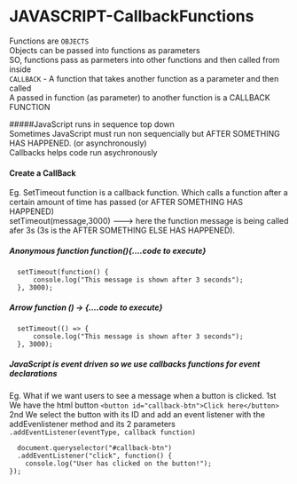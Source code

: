 # JAVASCRIPT-CallbackFunctions


Functions are `OBJECTS` <br>
Objects can be passed into functions as parameters <br>
SO, functions pass as parmeters into other functions and then called from inside <br>
`CALLBACK` - A function that takes another function as a parameter and then called <br>
A passed in function (as parameter) to another function is a CALLBACK FUNCTION<br>

#####JavaScript runs in sequence top down<br>
Sometimes JavaScript must run non sequencially but AFTER SOMETHING HAS HAPPENED. (or asynchronously) <br>
Callbacks helps code run asychronously<br>

#### Create a CallBack

Eg. SetTimeout function is a callback function. Which calls a function after a certain amount of time has passed (or AFTER SOMETHING HAS HAPPENED) <br>
setTimeout(message,3000) ---> here the function message is being called afer 3s (3s is the AFTER SOMETHING ELSE HAS HAPPENED).

##### Anonymous function          function(){....code to execute}

      setTimeout(function() {  
          console.log("This message is shown after 3 seconds");
      }, 3000);
##### Arrow function      () -> {....code to execute}

      setTimeout(() => { 
          console.log("This message is shown after 3 seconds");
      }, 3000);

##### JavaScript is event driven so we use callbacks functions for event declarations <br>

Eg. What if we want users to see a message when a button is clicked.
1st We have the html button
`<button id="callback-btn">Click here</button>`
2nd We select the button with its ID and add an event listener with the addEvenlistener method and its 2 parameters
`.addEventListener(eventType, callback function)`

      document.queryselector("#callback-btn")
      .addEventListener("click", function() {    
        console.log("User has clicked on the button!");
    });
      
